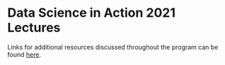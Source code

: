 # Data Science in Action 2021 Lectures

Links for additional resources discussed throughout the program can be found [here](https://jlgrons.github.io/DS-in-Action-2021/).
